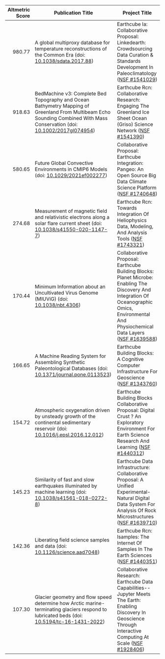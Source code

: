 |Altmetric Score|Publication Title|Project Title|
|--------------:|-----------------|------------------------|
| 980.77 | A global multiproxy database for temperature reconstructions of the Common Era (doi: [10.1038/sdata.2017.88](https://doi.org/10.1038/sdata.2017.88)) | Earthcube Ia: Collaborative Proposal: Linkedearth: Crowdsourcing Data Curation & Standards Development In Paleoclimatology ([NSF #1541029](https://nsf.gov/awardsearch/showAward?AWD_ID=1541029&HistoricalAwards=false))|
| 918.63 | BedMachine v3: Complete Bed Topography and Ocean Bathymetry Mapping of Greenland From Multibeam Echo Sounding Combined With Mass Conservation (doi: [10.1002/2017gl074954](https://doi.org/10.1002/2017gl074954)) | Earthcube Rcn: Collaborative Research: Engaging The Greenland Ice Sheet Ocean (Griso) Science Network ([NSF #1541390](https://nsf.gov/awardsearch/showAward?AWD_ID=1541390&HistoricalAwards=false))|
| 580.65 | Future Global Convective Environments in CMIP6 Models (doi: [10.1029/2021ef002277](https://doi.org/10.1029/2021ef002277)) | Collaborative Proposal: Earthcube Integration: Pangeo: An Open Source Big Data Climate Science Platform ([NSF #1740648](https://nsf.gov/awardsearch/showAward?AWD_ID=1740648&HistoricalAwards=false))|
| 274.68 | Measurement of magnetic field and relativistic electrons along a solar flare current sheet (doi: [10.1038/s41550-020-1147-7](https://doi.org/10.1038/s41550-020-1147-7)) | Earthcube Rcn: Towards Integration Of Heliophysics Data, Modeling, And Analysis Tools ([NSF #1743321](https://nsf.gov/awardsearch/showAward?AWD_ID=1743321&HistoricalAwards=false))|
| 170.44 | Minimum Information about an Uncultivated Virus Genome (MIUViG) (doi: [10.1038/nbt.4306](https://doi.org/10.1038/nbt.4306)) | Collaborative Proposal: Earthcube Building Blocks: Planet Microbe: Enabling The Discovery And Integration Of Oceanographic Omics, Environmental And Physiochemical Data Layers ([NSF #1639588](https://nsf.gov/awardsearch/showAward?AWD_ID=1639588&HistoricalAwards=false))|
| 166.65 | A Machine Reading System for Assembling Synthetic Paleontological Databases (doi: [10.1371/journal.pone.0113523](https://doi.org/10.1371/journal.pone.0113523)) | Earthcube Building Blocks: A Cognitive Computer Infrastructure For Geoscience ([NSF #1343760](https://nsf.gov/awardsearch/showAward?AWD_ID=1343760&HistoricalAwards=false))|
| 154.72 | Atmospheric oxygenation driven by unsteady growth of the continental sedimentary reservoir (doi: [10.1016/j.epsl.2016.12.012](https://doi.org/10.1016/j.epsl.2016.12.012)) | Earthcube Building Blocks Collaborative Proposal: Digital Crust ? An Exploratory Environment For Earth Science Research And Learning ([NSF #1440312](https://nsf.gov/awardsearch/showAward?AWD_ID=1440312&HistoricalAwards=false))|
| 145.23 | Similarity of fast and slow earthquakes illuminated by machine learning (doi: [10.1038/s41561-018-0272-8](https://doi.org/10.1038/s41561-018-0272-8)) | Earthcube Data Infrastructure: Collaborative Proposal: A Unified Experimental-Natural Digital Data System For Analysis Of Rock Microstructures ([NSF #1639710](https://nsf.gov/awardsearch/showAward?AWD_ID=1639710&HistoricalAwards=false))|
| 142.36 | Liberating field science samples and data (doi: [10.1126/science.aad7048](https://doi.org/10.1126/science.aad7048)) | Earthcube Rcn: Isamples: The Internet Of Samples In The Earth Sciences ([NSF #1440351](https://nsf.gov/awardsearch/showAward?AWD_ID=1440351&HistoricalAwards=false))|
| 107.30 | Glacier geometry and flow speed determine how Arctic marine-terminating glaciers respond to lubricated beds (doi: [10.5194/tc-16-1431-2022](https://doi.org/10.5194/tc-16-1431-2022)) | Collaborative Research: Earthcube Data Capabilities--Jupyter Meets The Earth: Enabling Discovery In Geoscience Through Interactive Computing At Scale ([NSF #1928406](https://nsf.gov/awardsearch/showAward?AWD_ID=1928406&HistoricalAwards=false))|
